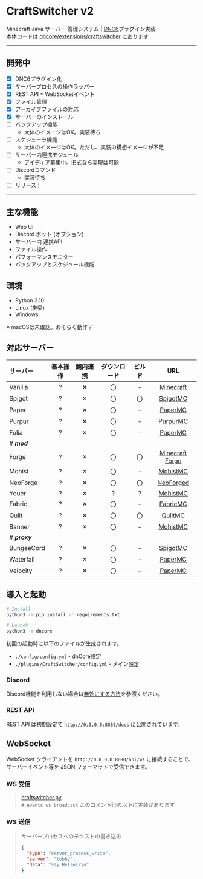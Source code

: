 # CraftSwitcher v2
Minecraft Java サーバー 管理システム |
[DNC6](https://github.com/Necnion8/dnCoreV6)プラグイン実装
<br>
本体コードは [dncore/extensions/craftswitcher](dncore%2Fextensions%2Fcraftswitcher) にあります

---
## 開発中
- [x] DNC6プラグイン化
- [x] サーバープロセスの操作ラッパー
- [x] REST API + WebSocketイベント
- [x] ファイル管理
- [x] アーカイブファイルの対応
- [x] サーバーのインストール
- [ ] バックアップ機能
  - 大体のイメージはOK。実装待ち
- [ ] スケジューラ機能
  - 大体のイメージはOK。ただし、実装の構想イメージが不足
- [ ] サーバー内連携モジュール
  - アイディア募集中。旧式なら実現は可能
- [ ] Discordコマンド
  - 実装待ち
- [ ] リリース！

---
## 主な機能
- Web UI
- Discord ボット (オプション)
- サーバー内 連携API
- ファイル操作
- パフォーマンスモニター
- バックアップとスケジュール機能


## 環境
- Python 3.10
- Linux (推奨)
- Windows

※ macOSは未確認。おそらく動作？

## 対応サーバー
| サーバー          | 基本操作 | 鯖内連携 | ダウンロード | ビルド |                             URL                              |
|:--------------|:----:|:----:|:------:|:---:|:------------------------------------------------------------:|
| Vanilla       |  ?   |  ✕   |   〇    |  -  | [Minecraft](https://www.minecraft.net/ja-jp/download/server) |     |     |
| Spigot        |  ?   |  ✕   |   〇    |  〇  |    [SpigotMC](https://www.spigotmc.org/wiki/buildtools/)     |     |     |
| Paper         |  ?   |  ✕   |   〇    |  -  |         [PaperMC](https://papermc.io/software/paper)         |     |     |
| Purpur        |  ?   |  ✕   |   〇    |  -  |              [PurpurMC](https://purpurmc.org/)               |     |     |
| Folia         |  ?   |  ✕   |   〇    |  -  |         [PaperMC](https://papermc.io/software/folia)         |     |     |
| # ***mod***   |
| Forge         |  ?   |  ✕   |   〇    |  〇  |     [Minecraft Forge](https://files.minecraftforge.net/)     |     |     |
| Mohist        |  ?   |  ✕   |   〇    |  -  |       [MohistMC](https://mohistmc.com/software/mohist)       |     |     |
| NeoForge      |  ?   |  ✕   |   〇    |  〇  |             [NeoForged](https://neoforged.net/)              |     |     |
| Youer         |  ?   |  ✕   |   ?    |  ?  |       [MohistMC](https://mohistmc.com/software/youer)        |     |     |
| Fabric        |  ?   |  ✕   |   〇    |  -  |              [FabricMC](https://fabricmc.net/)               |     |     |
| Quilt         |  ?   |  ✕   |   〇    |  〇  |               [QuiltMC](https://quiltmc.org/)                |
| Banner        |  ?   |  ✕   |   〇    |  -  |       [MohistMC](https://mohistmc.com/software/banner)       |     |     |
| # ***proxy*** |
| BungeeCord    |  ?   |  ✕   |   〇    |  -  |    [SpigotMC](https://www.spigotmc.org/wiki/bungeecord/)     |     |     |
| Waterfall     |  ?   |  ✕   |   〇    |  -  |       [PaperMC](https://papermc.io/software/waterfall)       |     |     |
| Velocity      |  ?   |  ✕   |   〇    |  -  |       [PaperMC](https://papermc.io/software/velocity)        |     |     |

## 導入と起動
```bash
# Install
python3 -m pip install -r requirements.txt

# Launch
python3 -m dncore
```
初回の起動時に以下のファイルが生成されます。
- `./config/config.yml` - dnCore設定
- `./plugins/CraftSwitcher/config.yml` - メイン設定


### Discord
Discord機能を利用しない場合は[無効にする方法](https://github.com/Necnion8/dnCoreV6/wiki/No-Connect-Discord)を参照ください。

### REST API
REST API は初期設定で [`http://0.0.0.0:8080/docs`](http://localhost:8080/docs) に公開されています。


## WebSocket
WebSocket クライアントを `http://0.0.0.0:8080/api/ws` に接続することで、サーバーイベント等を JSON フォーマットで受信できます。

### WS 受信
> [craftswitcher.py](dncore%2Fextensions%2Fcraftswitcher%2Fcraftswitcher.py)<br>
> `# events ws broadcast` このコメント行の以下に実装があります


### WS 送信
> サーバープロセスへのテキストの書き込み
> ```json
> {
>   "type": "server_process_write",
>   "server": "lobby",
>   "data": "say Hello\r\n"
> }
> ```

